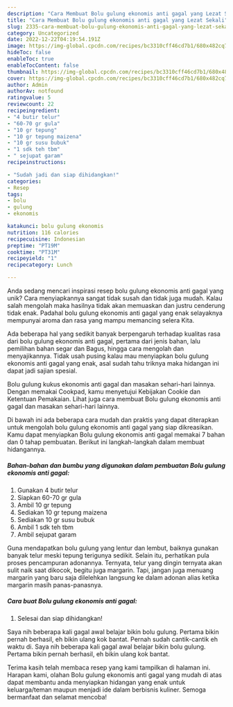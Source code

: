 ```yaml
---
description: "Cara Membuat Bolu gulung ekonomis anti gagal yang Lezat Sekali"
title: "Cara Membuat Bolu gulung ekonomis anti gagal yang Lezat Sekali"
slug: 2335-cara-membuat-bolu-gulung-ekonomis-anti-gagal-yang-lezat-sekali
category: Uncategorized
date: 2022-12-22T04:19:54.191Z
image: https://img-global.cpcdn.com/recipes/bc3310cff46cd7b1/680x482cq70/bolu-gulung-ekonomis-anti-gagal-foto-resep-utama.jpg
hideToc: false
enableToc: true
enableTocContent: false
thumbnail: https://img-global.cpcdn.com/recipes/bc3310cff46cd7b1/680x482cq70/bolu-gulung-ekonomis-anti-gagal-foto-resep-utama.jpg
cover: https://img-global.cpcdn.com/recipes/bc3310cff46cd7b1/680x482cq70/bolu-gulung-ekonomis-anti-gagal-foto-resep-utama.jpg
author: Admin
authorAv: notfound
ratingvalue: 5
reviewcount: 22
recipeingredient:
- "4 butir telur"
- "60-70 gr gula"
- "10 gr tepung"
- "10 gr tepung maizena"
- "10 gr susu bubuk"
- "1 sdk teh tbm"
- " sejupat garam"
recipeinstructions:

- "Sudah jadi dan siap dihidangkan!"
categories:
- Resep
tags:
- bolu
- gulung
- ekonomis

katakunci: bolu gulung ekonomis 
nutrition: 116 calories
recipecuisine: Indonesian
preptime: "PT19M"
cooktime: "PT31M"
recipeyield: "1"
recipecategory: Lunch

---
```





Anda sedang mencari inspirasi resep bolu gulung ekonomis anti gagal yang unik? Cara menyiapkannya sangat tidak susah dan tidak juga mudah. Kalau salah mengolah maka hasilnya tidak akan memuaskan dan justru cenderung tidak enak. Padahal bolu gulung ekonomis anti gagal yang enak selayaknya mempunyai aroma dan rasa yang mampu memancing selera Kita.





Ada beberapa hal yang sedikit banyak berpengaruh terhadap kualitas rasa dari bolu gulung ekonomis anti gagal, pertama dari jenis bahan, lalu pemilihan bahan segar dan Bagus, hingga cara mengolah dan menyajikannya. Tidak usah pusing kalau mau menyiapkan bolu gulung ekonomis anti gagal yang enak,      asal sudah tahu triknya maka hidangan ini dapat jadi sajian spesial.














Bolu gulung kukus ekonomis anti gagal dan masakan sehari-hari lainnya. Dengan memakai Cookpad, kamu menyetujui Kebijakan Cookie dan Ketentuan Pemakaian. Lihat juga cara membuat Bolu gulung ekonomis anti gagal dan masakan sehari-hari lainnya.






Di bawah ini ada beberapa cara mudah dan praktis yang dapat diterapkan untuk mengolah bolu gulung ekonomis anti gagal yang siap dikreasikan. Kamu dapat menyiapkan Bolu gulung ekonomis anti gagal memakai 7 bahan dan 0 tahap pembuatan. Berikut ini langkah-langkah dalam membuat hidangannya.

<!--inarticleads1-->

##### Bahan-bahan dan bumbu yang digunakan dalam pembuatan Bolu gulung ekonomis anti gagal:

1. Gunakan 4 butir telur
1. Siapkan 60-70 gr gula
1. Ambil 10 gr tepung
1. Sediakan 10 gr tepung maizena
1. Sediakan 10 gr susu bubuk
1. Ambil 1 sdk teh tbm
1. Ambil  sejupat garam


Guna mendapatkan bolu gulung yang lentur dan lembut, baiknya gunakan banyak telur meski tepung terigunya sedikit. Selain itu, perhatikan pula proses pencampuran adonannya. Ternyata, telur yang dingin ternyata akan sulit naik saat dikocok, begitu juga margarin. Tapi, jangan juga menuang margarin yang baru saja dilelehkan langsung ke dalam adonan alias ketika margarin masih panas-panasnya. 

<!--inarticleads2-->

##### Cara buat Bolu gulung ekonomis anti gagal:


1. Selesai dan siap dihidangkan!

Saya nih beberapa kali gagal awal belajar bikin bolu gulung. Pertama bikin pernah berhasil, eh bikin ulang kok bantat. Pernah sudah cantik-cantik eh waktu di. Saya nih beberapa kali gagal awal belajar bikin bolu gulung. Pertama bikin pernah berhasil, eh bikin ulang kok bantat. 

Terima kasih telah membaca resep yang kami tampilkan di halaman ini. Harapan kami, olahan Bolu gulung ekonomis anti gagal yang mudah di atas dapat membantu anda menyiapkan hidangan yang enak untuk keluarga/teman maupun menjadi ide dalam berbisnis kuliner. Semoga bermanfaat dan selamat mencoba!
